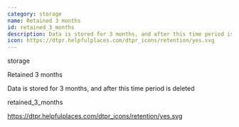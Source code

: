 ```yaml
---
category: storage
name: Retained 3 months
id: retained_3_months
description: Data is stored for 3 months, and after this time period is deleted
icon: https://dtpr.helpfulplaces.com/dtpr_icons/retention/yes.svg
---
```

storage

Retained 3 months

Data is stored for 3 months, and after this time period is deleted

retained_3_months

https://dtpr.helpfulplaces.com/dtpr_icons/retention/yes.svg
